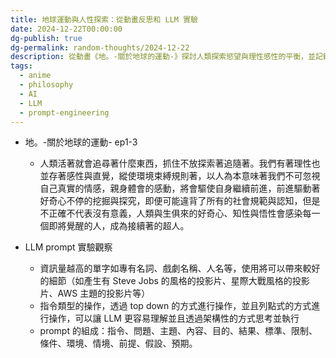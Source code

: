 ```yaml
---
title: 地球運動與人性探索：從動畫反思和 LLM 實驗
date: 2024-12-22T00:00:00
dg-publish: true
dg-permalink: random-thoughts/2024-12-22
description: 從動畫《地。-關於地球的運動-》探討人類探索慾望與理性感性的平衡，並記錄 LLM prompt 工程的實驗心得與觀察。
tags: 
  - anime
  - philosophy
  - AI
  - LLM
  - prompt-engineering
---
```

- 地。-關於地球的運動- ep1-3 
  - 人類活著就會追尋著什麼東西，抓住不放探索著追隨著。我們有著理性也並存著感性與直覺，縱使環境束縛規則著，以人為本意味著我們不可忽視自己真實的情感，親身體會的感動，將會驅使自身繼續前進，前進驅動著好奇心不停的挖掘與探究，即便可能違背了所有的社會規範與認知，但是不正確不代表沒有意義，人類與生俱來的好奇心、知性與悟性會感染每一個即將覺醒的人，成為接續著的超人。

- LLM prompt 實驗觀察
  - 資訊量越高的單字如專有名詞、戲劇名稱、人名等，使用將可以帶來較好的細節（如產生有 Steve Jobs 的風格的投影片、星際大戰風格的投影片、AWS 主題的投影片等）
  - 指令類型的操作，透過 top down 的方式進行操作，並且列點式的方式進行操作，可以讓 LLM 更容易理解並且透過架構性的方式思考並執行
  - prompt 的組成：指令、問題、主題、內容、目的、結果、標準、限制、條件、環境、情境、前提、假設、預期。
